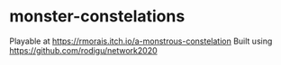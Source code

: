 # monster-constelations

Playable at https://rmorais.itch.io/a-monstrous-constelation
Built using https://github.com/rodigu/network2020
